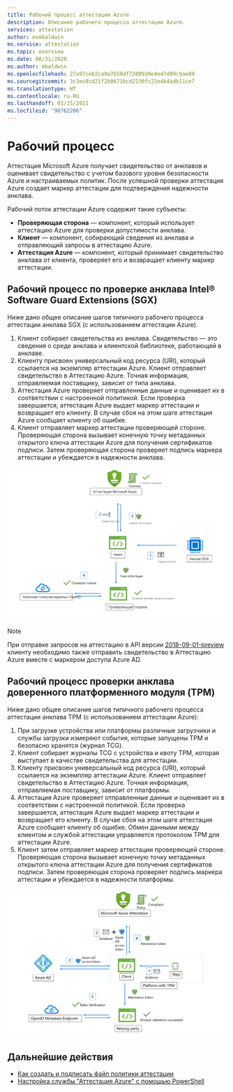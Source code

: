 ```yaml
---
title: Рабочий процесс аттестации Azure
description: Описание рабочего процесса аттестации Azure.
services: attestation
author: msmbaldwin
ms.service: attestation
ms.topic: overview
ms.date: 08/31/2020
ms.author: mbaldwin
ms.openlocfilehash: 27a97ceb2ca9a7b58df7200930e4e47d89c9ae89
ms.sourcegitcommit: 3c3ec8cd21f2b0671bcd2230fc22e4b4adb11ce7
ms.translationtype: HT
ms.contentlocale: ru-RU
ms.lasthandoff: 01/25/2021
ms.locfileid: "98762206"
---
```

# <a name="workflow"></a>Рабочий процесс

Аттестация Microsoft Azure получает свидетельство от анклавов и оценивает свидетельство с учетом базового уровня безопасности Azure и настраиваемых политик. После успешной проверки аттестация Azure создает маркер аттестации для подтверждения надежности анклава.

Рабочий поток аттестации Azure содержит такие субъекты:

- **Проверяющая сторона** — компонент, который использует аттестацию Azure для проверки допустимости анклава. 
- **Клиент** — компонент, собирающий сведения из анклава и отправляющий запросы в аттестацию Azure. 
- **Аттестация Azure** — компонент, который принимает свидетельство анклава от клиента, проверяет его и возвращает клиенту маркер аттестации.


## <a name="intel-software-guard-extensions-sgx-enclave-validation-work-flow"></a>Рабочий процесс по проверке анклава Intel® Software Guard Extensions (SGX)

Ниже дано общее описание шагов типичного рабочего процесса аттестации анклава SGX (с использованием аттестации Azure).

1. Клиент собирает свидетельства из анклава. Свидетельство — это сведения о среде анклава и клиентской библиотеке, работающей в анклаве.
1. Клиенту присвоен универсальный код ресурса (URI), который ссылается на экземпляр аттестации Azure. Клиент отправляет свидетельство в Аттестацию Azure. Точная информация, отправляемая поставщику, зависит от типа анклава.
1. Аттестация Azure проверяет отправленные данные и оценивает их в соответствии с настроенной политикой. Если проверка завершается, аттестация Azure выдает маркер аттестации и возвращает его клиенту. В случае сбоя на этом шаге аттестация Azure сообщает клиенту об ошибке. 
1. Клиент отправляет маркер аттестации проверяющей стороне. Проверяющая сторона вызывает конечную точку метаданных открытого ключа аттестации Azure для получения сертификатов подписи. Затем проверяющая сторона проверяет подпись маркера аттестации и убеждается в надежности анклава. 

![Процесс по проверке анклава SGX](./media/sgx-validation-flow.png)

> [!Note]
> При отправке запросов на аттестацию в API версии [2018-09-01-preview](https://github.com/Azure/azure-rest-api-specs/tree/master/specification/attestation/data-plane/Microsoft.Attestation/stable/2018-09-01-preview) клиенту необходимо также отправить свидетельство в Аттестацию Azure вместе с маркером доступа Azure AD.

## <a name="trusted-platform-module-tpm-enclave-validation-work-flow"></a>Рабочий процесс проверки анклава доверенного платформенного модуля (TPM)

Ниже дано общее описание шагов типичного рабочего процесса аттестации анклава TPM (с использованием аттестации Azure):

1.  При загрузке устройства или платформы различные загрузчики и службы загрузки измеряют события, которые запущены TPM и безопасно хранятся (журнал TCG).
2.  Клиент собирает журналы TCG с устройства и квоту TPM, которая выступает в качестве свидетельства для аттестации.
3.  Клиенту присвоен универсальный код ресурса (URI), который ссылается на экземпляр аттестации Azure. Клиент отправляет свидетельство в Аттестацию Azure. Точная информация, отправляемая поставщику, зависит от платформы.
4.  Аттестация Azure проверяет отправленные данные и оценивает их в соответствии с настроенной политикой. Если проверка завершается, аттестация Azure выдает маркер аттестации и возвращает его клиенту. В случае сбоя на этом шаге аттестация Azure сообщает клиенту об ошибке. Обмен данными между клиентом и службой аттестации управляется протоколом TPM для аттестации Azure.
5.  Клиент затем отправляет маркер аттестации проверяющей стороне. Проверяющая сторона вызывает конечную точку метаданных открытого ключа аттестации Azure для получения сертификатов подписи. Затем проверяющая сторона проверяет подпись маркера аттестации и убеждается в надежности платформы.

![Процесс проверки TPM](./media/tpm-validation-flow.png)

## <a name="next-steps"></a>Дальнейшие действия
- [Как создать и подписать файл политики аттестации](author-sign-policy.md)
- [Настройка службы "Аттестация Azure" с помощью PowerShell](quickstart-powershell.md)
